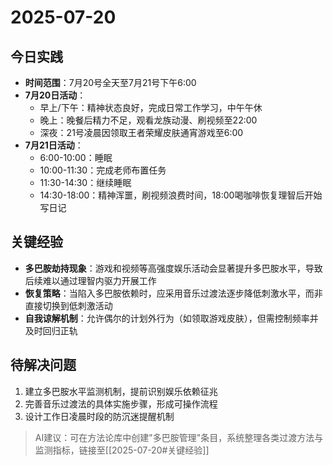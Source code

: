 # 2025-07-20
## 今日实践
- **时间范围**：7月20号全天至7月21号下午6:00
- **7月20日活动**：
  - 早上/下午：精神状态良好，完成日常工作学习，中午午休
  - 晚上：晚餐后精力不足，观看龙族动漫、刷视频至22:00
  - 深夜：21号凌晨因领取王者荣耀皮肤通宵游戏至6:00
- **7月21日活动**：
  - 6:00-10:00：睡眠
  - 10:00-11:30：完成老师布置任务
  - 11:30-14:30：继续睡眠
  - 14:30-18:00：精神浑噩，刷视频浪费时间，18:00喝咖啡恢复理智后开始写日记

## 关键经验
- **多巴胺劫持现象**：游戏和视频等高强度娱乐活动会显著提升多巴胺水平，导致后续难以通过理智内驱力开展工作
- **恢复策略**：当陷入多巴胺依赖时，应采用音乐过渡法逐步降低刺激水平，而非直接切换到低刺激活动
- **自我谅解机制**：允许偶尔的计划外行为（如领取游戏皮肤），但需控制频率并及时回归正轨

## 待解决问题
1. 建立多巴胺水平监测机制，提前识别娱乐依赖征兆
2. 完善音乐过渡法的具体实施步骤，形成可操作流程
3. 设计工作日凌晨时段的防沉迷提醒机制

> AI建议：可在方法论库中创建"多巴胺管理"条目，系统整理各类过渡方法与监测指标，链接至[[2025-07-20#关键经验]]
